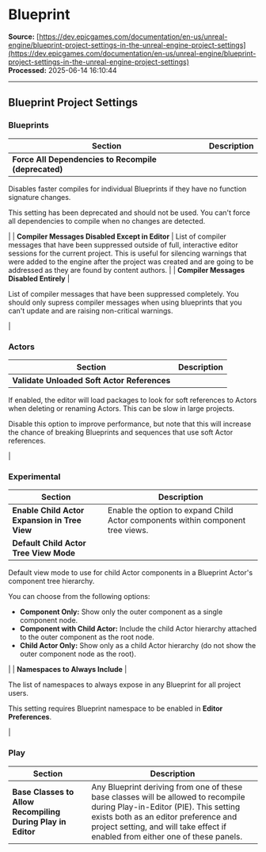 # Blueprint

**Source:** [https://dev.epicgames.com/documentation/en-us/unreal-engine/blueprint-project-settings-in-the-unreal-engine-project-settings](https://dev.epicgames.com/documentation/en-us/unreal-engine/blueprint-project-settings-in-the-unreal-engine-project-settings)  
**Processed:** 2025-06-14 16:10:44

---

## Blueprint Project Settings

### Blueprints

| **Section** | **Description** |
| --- | --- |
| **Force All Dependencies to Recompile (deprecated)** | 
Disables faster compiles for individual Blueprints if they have no function signature changes.

This setting has been deprecated and should not be used. You can't force all dependencies to compile when no changes are detected.



 |
| **Compiler Messages Disabled Except in Editor** | List of compiler messages that have been suppressed outside of full, interactive editor sessions for the current project. This is useful for silencing warnings that were added to the engine after the project was created and are going to be addressed as they are found by content authors. |
| **Compiler Messages Disabled Entirely** | 

List of compiler messages that have been suppressed completely. You should only supress compiler messages when using blueprints that you can't update and are raising non-critical warnings.



 |

### Actors

| **Section** | **Description** |
| --- | --- |
| **Validate Unloaded Soft Actor References** | 
If enabled, the editor will load packages to look for soft references to Actors when deleting or renaming Actors. This can be slow in large projects.

Disable this option to improve performance, but note that this will increase the chance of breaking Blueprints and sequences that use soft Actor references.



 |

### Experimental

| **Section** | **Description** |
| --- | --- |
| **Enable Child Actor Expansion in Tree View** | Enable the option to expand Child Actor components within component tree views. |
| **Default Child Actor Tree View Mode** | 
Default view mode to use for child Actor components in a Blueprint Actor's component tree hierarchy.

You can choose from the following options:

-   **Component Only:** Show only the outer component as a single component node.
-   **Component with Child Actor:** Include the child Actor hierarchy attached to the outer component as the root node.
-   **Child Actor Only:** Show only as a child Actor hierarchy (do not show the outer component node as the root).



 |
| **Namespaces to Always Include** | 

The list of namespaces to always expose in any Blueprint for all project users.

This setting requires Blueprint namespace to be enabled in **Editor Preferences**.



 |

### Play

| **Section** | **Description** |
| --- | --- |
| **Base Classes to Allow Recompiling During Play in Editor** | Any Blueprint deriving from one of these base classes will be allowed to recompile during Play-in-Editor (PIE). This setting exists both as an editor preference and project setting, and will take effect if enabled from either one of these panels. |